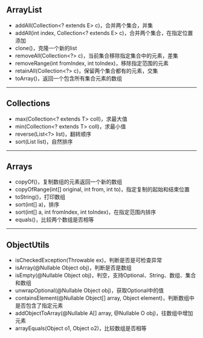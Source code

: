 ## ArrayList
- addAll(Collection<? extends E> c)，合并两个集合，并集
- addAll(int index, Collection<? extends E> c)，合并两个集合，在指定位置添加
- clone()，克隆一个新的list
- removeAll(Collection<?> c)，当前集合移除指定集合中的元素，差集
- removeRange(int fromIndex, int toIndex)，移除指定范围的元素
- retainAll(Collection<?> c)，保留两个集合都有的元素，交集
- toArray()，返回一个包含所有集合元素的数组

---

## Collections
- max(Collection<? extends T> coll)，求最大值
- min(Collection<? extends T> coll)，求最小值
- reverse(List<?> list)，翻转顺序
- sort(List<T> list)，自然排序

---

## Arrays
- copyOf()，复制数组的元素返回一个新的数组
- copyOfRange(int[] original, int from, int to)，指定复制的起始和结束位置
- toString()，打印数组
- sort(int[] a)，排序
- sort(int[] a, int fromIndex, int toIndex)，在指定范围内排序
- equals()，比较两个数组是否相等

--- 

## ObjectUtils
- isCheckedException(Throwable ex)，判断是否是可检查异常
- isArray(@Nullable Object obj)，判断是否是数组
- isEmpty(@Nullable Object obj)，判空，支持Optional、String、数组、集合和数组
- unwrapOptional(@Nullable Object obj)，获取Optional中的值
- containsElement(@Nullable Object[] array, Object element)，判断数组中是否包含了指定元素
- addObjectToArray(@Nullable A[] array, @Nullable O obj)，往数组中增加元素
- arrayEquals(Object o1, Object o2)，比较数组是否相等
